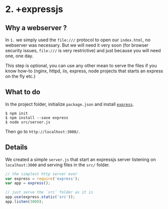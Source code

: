 # 2. +expressjs

## Why a webserver ?

In `1.` we simply used the `file:///` protocol to open our `index.html`, no webserver was necessary.
But we will need it very soon (for browser security issues, `file:///` is very restrictive)
and just because you will need one, one day.

This step is optional, you can use any other mean to serve the files if you know how-to (nginx, httpd, iis, express, node projects that starts an express on the fly etc.)

## What to do

In the project folder, initialize `package.json` and install [`express`](http://expressjs.com/).
```
$ npm init
$ npm install --save express
$ node src/server.js
```

Then go to `http://localhost:3000/`.

## Details

We created a simple `server.js` that start an expressjs server listening on `localhost:3000` and serving files in the `src/` folder.

```js
// the simplest http server ever
var express = require('express');
var app = express();

// just serve the `src` folder as it is
app.use(express.static('src'));
app.listen(3000);
```
